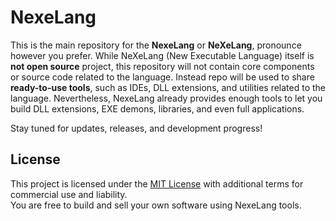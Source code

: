 # NexeLang
This is the main repository for the **NexeLang** or **NeXeLang**, pronounce however you prefer.
While NeXeLang (New Executable Language) itself is **not open source** project, this repository will not contain core components or source code related to the language.
Instead repo will be used to share **ready-to-use tools**, such as IDEs, DLL extensions, and utilities related to the language.
Nevertheless, NexeLang already provides enough tools to let you build DLL extensions, EXE demons, libraries, and even full applications.

Stay tuned for updates, releases, and development progress!



## License

This project is licensed under the [MIT License](LICENSE) with additional terms for commercial use and liability.  
You are free to build and sell your own software using NexeLang tools.

